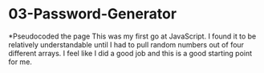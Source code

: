 # 03-Password-Generator
*Pseudocoded the page
This was my first go at JavaScript. I found it to be relatively understandable until I had to pull random numbers out of four different arrays. I feel like I did a good job and this is a good starting point for me. 